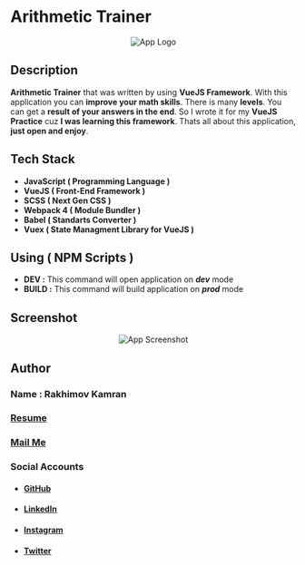 # Arithmetic Trainer
<p align="center">
  <img alt='App Logo' src='https://i.ibb.co/Brv99jj/photo-2020-04-09-13-52-00.jpg'>
</p>

## Description
**Arithmetic Trainer** that was written by using **VueJS Framework**.
With this application you can **improve your math skills**. There is many **levels**. You can get a **result of your answers in the end**. So I wrote it for my **VueJS Practice** cuz **I was learning this framework**. Thats all about this application, **just open and enjoy**.
## Tech Stack

 - **JavaScript ( Programming Language )**
 - **VueJS ( Front-End Framework )**
 - **SCSS ( Next Gen CSS )**
 - **Webpack 4 ( Module Bundler )**
 - **Babel ( Standarts Converter )**
 - **Vuex ( State Managment Library for VueJS )**
 ## Using ( NPM Scripts )
 - **DEV :** This command will open application on ***dev*** mode
 -  **BUILD :** This command will build application on ***prod*** mode
 ## Screenshot
<p align="center">
  <img alt='App Screenshot' src='https://i.ibb.co/JxydsRz/covstats-bot.png'>
</p>

## Author
### Name : Rakhimov Kamran
### [Resume](https://drive.google.com/open?id=1qeT1X0zbppAx6XoV0mzIPFx_yT3TtpSQ)
### <a href="mailto:rakhimovkamran@gmail.com">Mail Me</a>

### Social Accounts
 - #### [GitHub](https://github.com/rakhimovkamran)
 - #### [LinkedIn](https://linkedin.com/in/rakhimovkamran)
 - #### [Instagram](https://instagram.com/rakhimovkamran)
 - #### [Twitter](https://twitter.com/rakhimovkamran)
